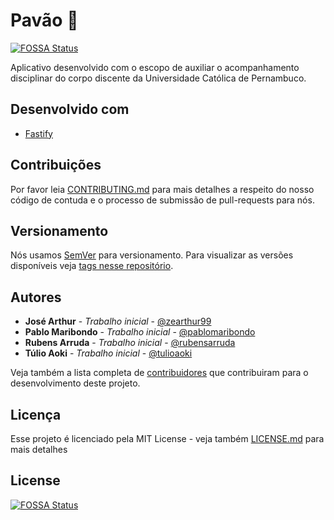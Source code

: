 # Pavão 🦚
[![FOSSA Status](https://app.fossa.io/api/projects/git%2Bgithub.com%2Fpablomaribondo%2Fpavao-server.svg?type=shield)](https://app.fossa.io/projects/git%2Bgithub.com%2Fpablomaribondo%2Fpavao-server?ref=badge_shield)


Aplicativo desenvolvido com o escopo de auxiliar o acompanhamento disciplinar do corpo discente da Universidade Católica de Pernambuco. 

## Desenvolvido com

* [Fastify](https://www.fastify.io/)

## Contribuições

Por favor leia [CONTRIBUTING.md](CONTRIBUTING.md) para mais detalhes a respeito do nosso código de contuda e o processo de submissão de pull-requests para nós.

## Versionamento

Nós usamos [SemVer](http://semver.org/) para versionamento. Para visualizar as versões disponíveis veja [tags nesse repositório](https://github.com/pablomaribondo/pavao-server/tags). 

## Autores

* **José Arthur** - *Trabalho inicial* - [@zearthur99](https://github.com/zearthur99)
* **Pablo Maribondo** - *Trabalho inicial* - [@pablomaribondo](https://github.com/pablomaribondo)
* **Rubens Arruda** - *Trabalho inicial* - [@rubensarruda](https://github.com/rubensarruda)
* **Túlio Aoki** - *Trabalho inicial* - [@tulioaoki](https://github.com/tulioaoki)

Veja também a lista completa de [contribuidores](https://github.com/pablomaribondo/pavao-server/contributors) que contribuiram para o desenvolvimento deste projeto.

## Licença

Esse projeto é licenciado pela MIT License - veja também [LICENSE.md](LICENSE.md) para mais detalhes


## License
[![FOSSA Status](https://app.fossa.io/api/projects/git%2Bgithub.com%2Fpablomaribondo%2Fpavao-server.svg?type=large)](https://app.fossa.io/projects/git%2Bgithub.com%2Fpablomaribondo%2Fpavao-server?ref=badge_large)